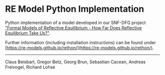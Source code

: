 # RE Model Python Implementation

Python implementation of a model developed in our SNF-DFG project ["Formal Models of Reflective Equilibrium - How Far Does Reflective Equilibrium Take Us?"](https://re-models.github.io/).

Further information (including installation instructions) can be found under [https://re-models.github.io/rethon/](https://re-models.github.io/rethon/).

---

Claus Beisbart, Gregor Betz, Georg Brun, Sebastian Cacean, Andreas Freivogel, Richard Lohse 
